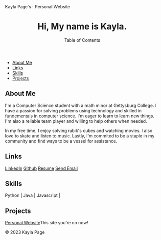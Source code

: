 <html lang="en">
<head>
    <meta charset="UTF-8">
    <meta name="viewport" content="width=device-width, initial-scale=1.0">
    Kayla Page's : Personal Website
</head>
<body>
    <header>
        <h1>Hi, My name is Kayla.</h1>
        <p>Table of Contents</p>
    </header>
    <nav>
        <ul>
            <li><a href="#about">About Me</a></li>
            <li><a href="#links">Links</a></li>
            <li><a href="skills">Skills</a></li>
            <li><a href="#projects">Projects</a></li>
        </ul>
    </nav>
    <section id="about">
        <h2>About Me</h2>
        <p>I'm a Computer Science student with a math minor at Gettysburg College. I have a passion for solving problems using technology and skilled in fundementals in computer science. I'm eager to learn to learn new things. I'm also a reliable team player and willing to help others when needed.
        <p> In my free time, I enjoy solving rubik's cubes and watching movies. I also love to skate and listen to music. Lastly, I'm commited to be a staple in my community and find ways to be a vessel for assistance.
     <section id="links">
        <h2>Links</h2>
        <a href="www.linkedin.com/in/kayla-page-5094b0284">LinkedIn</a>
        <a href="https://github.com/kayla-page">Github</a>
        <a href="https://docs.google.com/document/d/e/2PACX-1vRDxoKIpgJ5fwq3UdxymKtXYz-SD1ewLDmXAWd0Aupn6rzA3yScOzm39jUlsL4Ch9cac-m9T4H-n8_U/pub">Resume</a>
        <a href="mailto:kaylapage5600@gmail.com">Send Email</a>
    </section>
     <section id="skills">
        <h2>Skills</h2>
        <p>Python | Java | Javascript |</p>
    </section>
    <section id="projects">
        <h2>Projects</h2>
        <a href="https://kayla-page.github.io/KaylaPage/">Personal Website</a>This site you're on now!
    <footer>
        <p>&copy; 2023 Kayla Page</p>
    </footer>

